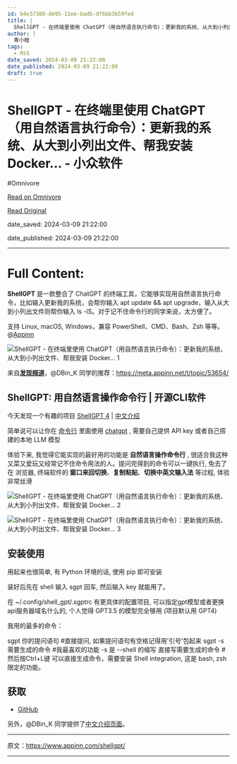 ```yaml
---
id: b4e37380-de95-11ee-badb-df6bb3b59fed
title: |
  ShellGPT - 在终端里使用 ChatGPT（用自然语言执行命令）：更新我的系统、从大到小列出文件、帮我安装 Docker… - 小众软件
author: |
  青小蛙
tags:
  - RSS
date_saved: 2024-03-09 21:22:00
date_published: 2024-03-09 21:22:00
draft: true
---
```


# ShellGPT - 在终端里使用 ChatGPT（用自然语言执行命令）：更新我的系统、从大到小列出文件、帮我安装 Docker… - 小众软件
#Omnivore

[Read on Omnivore](https://omnivore.app/me/shell-gpt-chat-gpt-docker-18e269867c1)

[Read Original](https://www.appinn.com/shellgpt/)

date_saved: 2024-03-09 21:22:00

date_published: 2024-03-09 21:22:00

--- 

# Full Content: 

**ShellGPT** 是一款整合了 ChatGPT 的终端工具，它能够实现用自然语言执行命令，比如输入更新我的系统，会帮你输入 apt update && apt upgrade，输入从大到小列出文件则帮你输入 ls -lS。对于记不住命令行的同学来说，太方便了。

支持 Linux, macOS, Windows，兼容 PowerShell、CMD、Bash、Zsh 等等。@[Appinn](https://www.appinn.com/shellgpt/)

![ShellGPT - 在终端里使用 ChatGPT（用自然语言执行命令）：更新我的系统、从大到小列出文件、帮我安装 Docker… 1](https://proxy-prod.omnivore-image-cache.app/1608x700,sEd_Vdg0vZm6mXFyx-aQPy8boMHbVypStkXSrMWuoNVU/https://www.appinn.com/wp-content/uploads/2024/03/Appinn-feature-images-2024-03-09T210952.489.jpg "ShellGPT - 在终端里使用 ChatGPT（用自然语言执行命令）：更新我的系统、从大到小列出文件、帮我安装 Docker… 1")

来自[**发现频道**](https://meta.appinn.net/c/faxian/10)，@DBin\_K 同学的推荐：<https://meta.appinn.net/t/topic/53654/>

## ShellGPT: 用自然语言操作命令行 | 开源CLI软件

今天发现一个有趣的项目 [ShellGPT 4](https://github.com/TheR1D/shell%5Fgpt) | [中文介绍](https://github.com/DBinK/shell%5Fgpt/blob/README-zh.md/README.md)

简单说可以让你在 [命令行](https://meta.appinn.net/tag/%E5%91%BD%E4%BB%A4%E8%A1%8C) 里面使用 [chatgpt](https://meta.appinn.net/tag/chatgpt) , 需要自己提供 API key 或者自己搭建的本地 LLM 模型

体验下来, 我觉得它能实现的最好用的功能是 **自然语言操作命令行** , 很适合我这种又菜又爱玩又经常记不住命令用法的人。提问完得到的命令可以一键执行, 免去了在 浏览器, 终端软件的 **窗口来回切换**、**复制粘贴**、**切换中英文输入法** 等过程, 体验非常丝滑

![ShellGPT - 在终端里使用 ChatGPT（用自然语言执行命令）：更新我的系统、从大到小列出文件、帮我安装 Docker… 2](https://proxy-prod.omnivore-image-cache.app/700x426,sULgf_PiJGrzxjlj_NA_d1fiWF8MQn50FAoTs9YVx17Q/https://www.appinn.com/wp-content/uploads/2024/03/a721f621c3ca46c657bd01c9f60416b8530621.jpg "ShellGPT - 在终端里使用 ChatGPT（用自然语言执行命令）：更新我的系统、从大到小列出文件、帮我安装 Docker… 2")

![ShellGPT - 在终端里使用 ChatGPT（用自然语言执行命令）：更新我的系统、从大到小列出文件、帮我安装 Docker… 3](https://proxy-prod.omnivore-image-cache.app/600x470,sRxIjBFD1ZJ1c3b-wDKkGLLhjHjLHEkROGT-9vuoh9A0/https://www.appinn.com/wp-content/uploads/2024/03/a721f621c3ca46c657bd01c9f-1.jpg "ShellGPT - 在终端里使用 ChatGPT（用自然语言执行命令）：更新我的系统、从大到小列出文件、帮我安装 Docker… 3")

## 安装使用

用起来也很简单, 有 Python 环境的话, 使用 pip 即可安装

装好后先在 shell 输入 sgpt 回车, 然后输入 key 就能用了。

在 \~/.config/shell\_gpt/.sgptrc 有更具体的配置项目, 可以指定gpt模型或者更换api服务器域名什么的, 个人觉得 GPT3.5 的模型完全够用 (项目默认用 GPT4)

我用的最多的命令：

sgpt 你的提问语句 #直接提问, 如果提问语句有空格记得用'引号'包起来
sgpt -s 需要生成的命令 #我最喜欢的功能 -s 是 --shell 的缩写
直接写需要生成的命令 #然后按Ctrl+L键 可以直接生成命令，需要安装 Shell integration, 这是 bash, zsh 限定的功能。

## 获取

* [GitHub](https://github.com/TheR1D/shell%5Fgpt)

另外，@DBin\_K 同学提供了[中文介绍页面](https://github.com/DBinK/shell%5Fgpt/blob/README-zh.md/README.md)。

---

原文：https://www.appinn.com/shellgpt/

---

